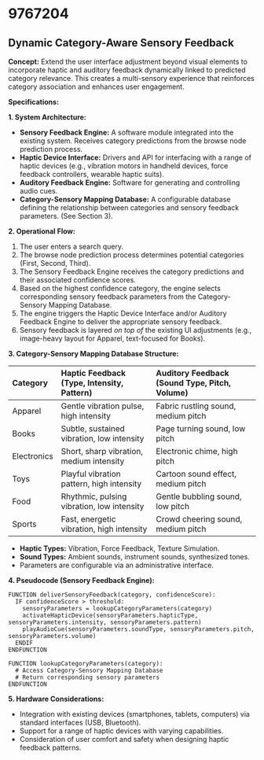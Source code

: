 # 9767204

## Dynamic Category-Aware Sensory Feedback

**Concept:** Extend the user interface adjustment beyond visual elements to incorporate haptic and auditory feedback dynamically linked to predicted category relevance. This creates a multi-sensory experience that reinforces category association and enhances user engagement.

**Specifications:**

**1. System Architecture:**

*   **Sensory Feedback Engine:** A software module integrated into the existing system. Receives category predictions from the browse node prediction process.
*   **Haptic Device Interface:**  Drivers and API for interfacing with a range of haptic devices (e.g., vibration motors in handheld devices, force feedback controllers, wearable haptic suits).
*   **Auditory Feedback Engine:**  Software for generating and controlling audio cues.
*   **Category-Sensory Mapping Database:** A configurable database defining the relationship between categories and sensory feedback parameters. (See Section 3).

**2. Operational Flow:**

1.  The user enters a search query.
2.  The browse node prediction process determines potential categories (First, Second, Third).
3.  The Sensory Feedback Engine receives the category predictions and their associated confidence scores.
4.  Based on the highest confidence category, the engine selects corresponding sensory feedback parameters from the Category-Sensory Mapping Database.
5.  The engine triggers the Haptic Device Interface and/or Auditory Feedback Engine to deliver the appropriate sensory feedback.
6.  Sensory feedback is layered *on top of* the existing UI adjustments (e.g., image-heavy layout for Apparel, text-focused for Books).

**3. Category-Sensory Mapping Database Structure:**

| Category    | Haptic Feedback (Type, Intensity, Pattern) | Auditory Feedback (Sound Type, Pitch, Volume) |
| :---------- | :----------------------------------------- | :-------------------------------------------- |
| Apparel     | Gentle vibration pulse, high intensity    | Fabric rustling sound, medium pitch            |
| Books       | Subtle, sustained vibration, low intensity | Page turning sound, low pitch                 |
| Electronics| Short, sharp vibration, medium intensity  | Electronic chime, high pitch                   |
| Toys        | Playful vibration pattern, high intensity  | Cartoon sound effect, medium pitch             |
| Food        | Rhythmic, pulsing vibration, low intensity | Gentle bubbling sound, low pitch                |
| Sports      | Fast, energetic vibration, high intensity | Crowd cheering sound, medium pitch              |

*   **Haptic Types:** Vibration, Force Feedback, Texture Simulation.
*   **Sound Types:** Ambient sounds, instrument sounds, synthesized tones.
*   Parameters are configurable via an administrative interface.

**4. Pseudocode (Sensory Feedback Engine):**

```
FUNCTION deliverSensoryFeedback(category, confidenceScore):
  IF confidenceScore > threshold:
    sensoryParameters = lookupCategoryParameters(category)
    activateHapticDevice(sensoryParameters.hapticType, sensoryParameters.intensity, sensoryParameters.pattern)
    playAudioCue(sensoryParameters.soundType, sensoryParameters.pitch, sensoryParameters.volume)
  ENDIF
ENDFUNCTION

FUNCTION lookupCategoryParameters(category):
  # Access Category-Sensory Mapping Database
  # Return corresponding sensory parameters
ENDFUNCTION
```

**5. Hardware Considerations:**

*   Integration with existing devices (smartphones, tablets, computers) via standard interfaces (USB, Bluetooth).
*   Support for a range of haptic devices with varying capabilities.
*   Consideration of user comfort and safety when designing haptic feedback patterns.
